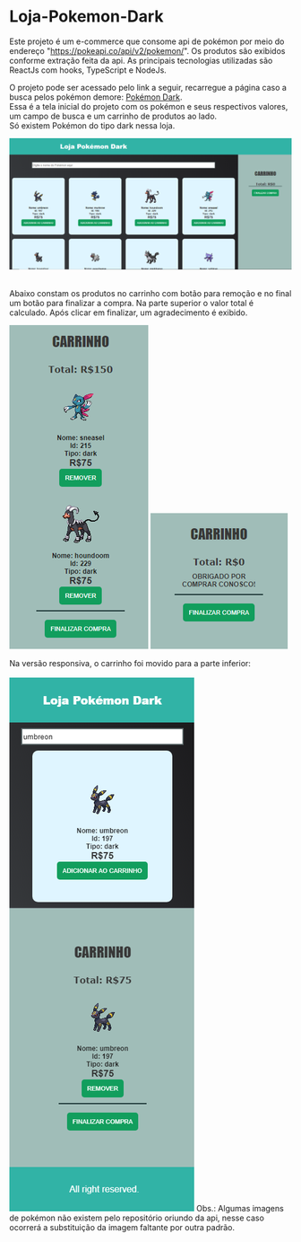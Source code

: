 # Loja-Pokemon-Dark

Este projeto é um e-commerce que consome api de pokémon por meio do endereço "https://pokeapi.co/api/v2/pokemon/". Os produtos são exibidos conforme extração feita da api. 
As principais tecnologias utilizadas são ReactJs com hooks, TypeScript e NodeJs. <br/>

O projeto pode ser acessado pelo link a seguir, recarregue a página caso a busca pelos pokémon demore: <a href="https://pokemon-dark.firebaseapp.com/" target="_blank">Pokémon Dark</a>. <br/>
Essa é a tela inicial do projeto com os pokémon e seus respectivos valores, um campo de busca e um carrinho de produtos ao lado. <br/>
Só existem Pokémon do tipo dark nessa loja. 

<img src="public/tela.png" /> <br/><br/>

Abaixo constam os produtos no carrinho com botão para remoção e no final um botão para finalizar a compra. 
Na parte superior o valor total é calculado. Após clicar em finalizar, um agradecimento é exibido. <br/>

<img src="public/carrinho.png" />     <img src="public/agradecimento.png" /> <br/>

Na versão responsiva, o carrinho foi movido para a parte inferior:<br/><br/>
<img src="public/darkresponsivo.png" />
Obs.: Algumas imagens de pokémon não existem pelo repositório oriundo da api, nesse caso ocorrerá a substituição da imagem faltante por outra padrão.


